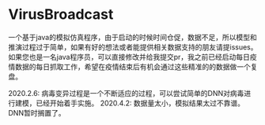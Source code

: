 # VirusBroadcast
一个基于java的模拟仿真程序，由于启动的时候时间仓促，数据不足，所以模型和推演过程过于简单，如果有好的想法或者能提供相关数据支持的朋友请提issues。
如果您也是一名java程序员，可以直接修改并给我提交pr，我之前已经启动每日疫情数据的每日抓取工作，希望在疫情结束后有机会通过这些精准的的数据做一个复盘。

2020.2.6:
病毒变异过程是一个不断适应的过程，可以尝试简单的DNN对病毒进行建模，已经开始着手实施。
2020.4.2:
数据量太小，模拟结果太过不靠谱。DNN暂时搁置了。
